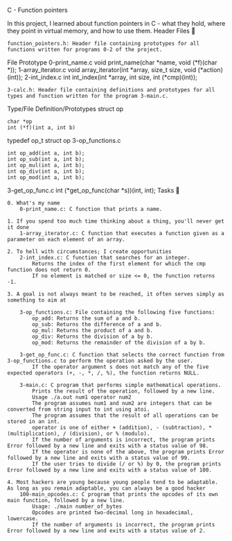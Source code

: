 C - Function pointers

In this project, I learned about function pointers in C - what they hold, where they point in virtual memory, and how to use them.
Header Files 📁

    function_pointers.h: Header file containing prototypes for all functions written for programs 0-2 of the project.

File 	Prototype
0-print_name.c 	void print_name(char *name, void (*f)(char *));
1-array_iterator.c 	void array_iterator(int *array, size_t size, void (*action)(int));
2-int_index.c 	int int_index(int *array, int size, int (*cmp)(int));

    3-calc.h: Header file containing definitions and prototypes for all types and function written for the program 3-main.c.

Type/File 	Definition/Prototypes
struct op 	

    char *op
    int (*f)(int a, int b)

typedef op_t 	struct op
3-op_functions.c 	

    int op_add(int a, int b);
    int op_sub(int a, int b);
    int op_mul(int a, int b);
    int op_div(int a, int b);
    int op_mod(int a, int b);

3-get_op_func.c 	int (*get_op_func(char *s))(int, int);
Tasks 📃

    0. What's my name
        0-print_name.c: C function that prints a name.

    1. If you spend too much time thinking about a thing, you'll never get it done
        1-array_iterator.c: C function that executes a function given as a parameter on each element of an array.

    2. To hell with circumstances; I create opportunities
        2-int_index.c: C function that searches for an integer.
            Returns the index of the first element for which the cmp function does not return 0.
            If no element is matched or size <= 0, the function returns -1.

    3. A goal is not always meant to be reached, it often serves simply as something to aim at

        3-op_functions.c: File containing the following five functions:
            op_add: Returns the sum of a and b.
            op_sub: Returns the difference of a and b.
            op_mul: Returns the product of a and b.
            op_div: Returns the division of a by b.
            op_mod: Returns the remainder of the division of a by b.

        3-get_op_func.c: C function that selects the correct function from 3-op_functions.c to perform the operation asked by the user.
            If the operator argument s does not match any of the five expected operators (+, -, *, /, %), the function returns NULL.

        3-main.c: C program that performs simple mathematical operations.
            Prints the result of the operation, followed by a new line.
            Usage ./a.out num1 operator num2
            The program assumes num1 and num2 are integers that can be converted from string input to int using atoi.
            The program assumes that the result of all operations can be stored in an int.
            operator is one of either + (addition), - (subtraction), * (multiplication), / (division), or % (modulo).
            If the number of arguments is incorrect, the program prints Error followed by a new line and exits with a status value of 98.
            If the operator is none of the above, the program prints Error followed by a new line and exits with a status value of 99.
            If the user tries to divide (/ or %) by 0, the program prints Error followed by a new line and exits with a status value of 100.

    4. Most hackers are young because young people tend to be adaptable. As long as you remain adaptable, you can always be a good hacker
        100-main_opcodes.c: C program that prints the opcodes of its own main function, followed by a new line.
            Usage: ./main number_of_bytes
            Opcodes are printed two-decimal long in hexadecimal, lowercase.
            If the number of arguments is incorrect, the program prints Error followed by a new line and exits with a status value of 2.

